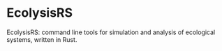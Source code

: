# EcolysisRS
EcolysisRS: command line tools for simulation and analysis of ecological systems, written in Rust.
